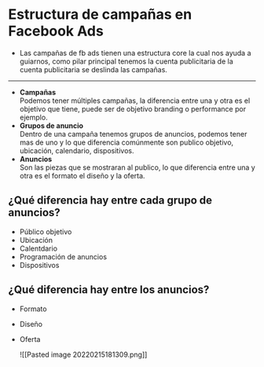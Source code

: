 # Estructura de campañas en Facebook Ads

-   Las campañas de fb ads tienen una estructura core la cual nos ayuda a guiarnos, como pilar principal tenemos la cuenta publicitaria de la cuenta publicitaria se deslinda las campañas.

---

-   **Campañas**  
    Podemos tener múltiples campañas, la diferencia entre una y otra es el objetivo que tiene, puede ser de objetivo branding o performance por ejemplo.
-   **Grupos de anuncio**  
    Dentro de una campaña tenemos grupos de anuncios, podemos tener mas de uno y lo que diferencia comúnmente son publico objetivo, ubicación, calendario, dispositivos.
-   **Anuncios**  
    Son las piezas que se mostraran al publico, lo que diferencia entre una y otra es el formato el diseño y la oferta.

## ¿Qué diferencia hay entre cada grupo de anuncios?
* Público objetivo
* Ubicación
* Calentdario
* Programación de anuncios
* Dispositivos

## ¿Qué diferencia hay entre los anuncios?
* Formato
* Diseño
* Oferta

	 ![[Pasted image 20220215181309.png]]